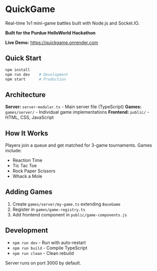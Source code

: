 # QuickGame

Real-time 1v1 mini-game battles built with Node.js and Socket.IO.

**Built for the Purdue HelloWorld Hackathon**

**Live Demo:** https://quickgame.onrender.com

## Quick Start

```bash
npm install
npm run dev    # Development
npm start      # Production
```

## Architecture

**Server:** `server-modular.ts` - Main server file (TypeScript)
**Games:** `games/server/` - Individual game implementations
**Frontend:** `public/` - HTML, CSS, JavaScript

## How It Works

Players join a queue and get matched for 3-game tournaments. Games include:
- Reaction Time
- Tic Tac Toe
- Rock Paper Scissors
- Whack a Mole

## Adding Games

1. Create `games/server/my-game.ts` extending `BaseGame`
2. Register in `games/game-registry.ts`
3. Add frontend component in `public/game-components.js`

## Development

- `npm run dev` - Run with auto-restart
- `npm run build` - Compile TypeScript
- `npm run clean` - Clean rebuild

Server runs on port 3000 by default.